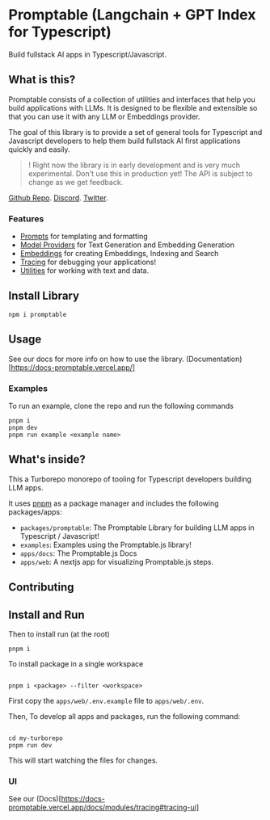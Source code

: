 # Promptable (Langchain + GPT Index for Typescript)

Build fullstack AI apps in Typescript/Javascript.

## What is this?

Promptable consists of a collection of utilities and interfaces that help you build applications with LLMs. It is designed to be flexible and extensible so that you can use it with any LLM or Embeddings provider.

The goal of this library is to provide a set of general tools for Typescript and Javascript developers to help them build fullstack AI first applications quickly and easily.

> ! Right now the library is in early development and is very much experimental. Don't use this in production yet! The API is subject to change as we get feedback.

[Github Repo](https://github.com/cfortuner/promptable).
[Discord](https://discord.gg/SYmACWTf6V).
[Twitter](https://twitter.com/promptableai).

### Features

- [Prompts](./modules/prompts.md) for templating and formatting
- [Model Providers](./modules/model-providers.md) for Text Generation and Embedding Generation
- [Embeddings](./modules/embeddings.md) for creating Embeddings, Indexing and Search
- [Tracing](./modules/tracing.md) for debugging your applications!
- [Utilities](./modules/utilities.md) for working with text and data.

## Install Library

`npm i promptable`

## Usage

See our docs for more info on how to use the library.
(Documentation)[https://docs-promptable.vercel.app/]

### Examples

To run an example, clone the repo and run the following commands

```
pnpm i
pnpm dev
pnpm run example <example name>
```

## What's inside?

This a Turborepo monorepo of tooling for Typescript developers building LLM apps.

It uses [pnpm](https://pnpm.io) as a package manager and includes the following packages/apps:

- `packages/promptable`: The Promptable Library for building LLM apps in Typescript / Javascript!
- `examples`: Examples using the Promptable.js library!
- `apps/docs`: The Promptable.js Docs
- `apps/web`: A nextjs app for visualizing Promptable.js steps.

## Contributing

## Install and Run

Then to install run (at the root)

```
pnpm i

```

To install package in a single workspace

```

pnpm i <package> --filter <workspace>

```

First copy the `apps/web/.env.example` file to `apps/web/.env`.

Then, To develop all apps and packages, run the following command:

```

cd my-turborepo
pnpm run dev

```

This will start watching the files for changes.

### UI

See our (Docs)[https://docs-promptable.vercel.app/docs/modules/tracing#tracing-ui]
